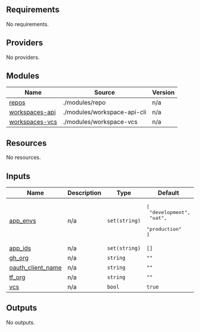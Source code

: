 ## Requirements

No requirements.

## Providers

No providers.

## Modules

| Name | Source | Version |
|------|--------|---------|
| <a name="module_repos"></a> [repos](#module\_repos) | ./modules/repo | n/a |
| <a name="module_workspaces-api"></a> [workspaces-api](#module\_workspaces-api) | ./modules/workspace-api-cli | n/a |
| <a name="module_workspaces-vcs"></a> [workspaces-vcs](#module\_workspaces-vcs) | ./modules/workspace-vcs | n/a |

## Resources

No resources.

## Inputs

| Name | Description | Type | Default | Required |
|------|-------------|------|---------|:--------:|
| <a name="input_app_envs"></a> [app\_envs](#input\_app\_envs) | n/a | `set(string)` | <pre>[<br>  "development",<br>  "uat",<br>  "production"<br>]</pre> | no |
| <a name="input_app_ids"></a> [app\_ids](#input\_app\_ids) | n/a | `set(string)` | `[]` | no |
| <a name="input_gh_org"></a> [gh\_org](#input\_gh\_org) | n/a | `string` | `""` | no |
| <a name="input_oauth_client_name"></a> [oauth\_client\_name](#input\_oauth\_client\_name) | n/a | `string` | `""` | no |
| <a name="input_tf_org"></a> [tf\_org](#input\_tf\_org) | n/a | `string` | `""` | no |
| <a name="input_vcs"></a> [vcs](#input\_vcs) | n/a | `bool` | `true` | no |

## Outputs

No outputs.